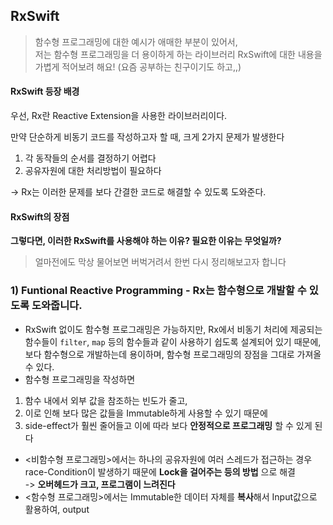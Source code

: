 ## RxSwift
> 함수형 프로그래밍에 대한 예시가 애매한 부분이 있어서,  
저는 함수형 프로그래밍을 더 용이하게 하는 라이브러리 RxSwift에 대한 내용을 가볍게 적어보려 해요! (요즘 공부하는 친구이기도 하고,,)  

#### RxSwift 등장 배경
우선, Rx란 Reactive Extension을 사용한 라이브러리이다.

만약 단순하게 비동기 코드를 작성하고자 할 때, 크게 2가지 문제가 발생한다
1) 각 동작들의 순서를 결정하기 어렵다
2) 공유자원에 대한 처리방법이 필요하다

-> Rx는 이러한 문제를 보다 간결한 코드로 해결할 수 있도록 도와준다.

#### RxSwift의 장점
**그렇다면, 이러한 RxSwift를 사용해야 하는 이유? 필요한 이유는 무엇일까?**
> 얼마전에도 막상 물어보면 버벅거려서 한번 다시 정리해보고자 합니다

### 1) Funtional Reactive Programming - Rx는 함수형으로 개발할 수 있도록 도와줍니다.
- RxSwift 없이도 함수형 프로그래밍은 가능하지만, Rx에서 비동기 처리에 제공되는 함수들이 `filter`, `map` 등의 함수들과 같이 사용하기 쉽도록 설계되어 있기 때문에, 보다 함수형으로 개발하는데 용이하며, 함수형 프로그래밍의 장점을 그대로 가져올 수 있다.
- 함수형 프로그래밍을 작성하면 
1) 함수 내에서 외부 값을 참조하는 빈도가 줄고, 
2) 이로 인해 보다 많은 값들을 Immutable하게 사용할 수 있기 때문에 
3) side-effect가 훨씬 줄어들고 이에 따라 보다 **안정적으로 프로그래밍** 할 수 있게 된다

- <비함수형 프로그래밍>에서는 하나의 공유자원에 여러 스레드가 접근하는 경우 race-Condition이 발생하기 때문에 **Lock을 걸어주는 등의 방법** 으로 해결  
-> **오버헤드가 크고, 프로그램이 느려진다**
- <함수형 프로그래밍>에서는 Immutable한 데이터 자체를 **복사**해서 Input값으로 활용하여, output
